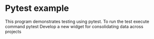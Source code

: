# Pytest example
This program demonstrates testing using pytest.
To run the test execute command pytest
Develop a new widget for consolidating data across projects
